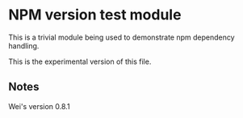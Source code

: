 # NPM version test module

This is a trivial module being used to demonstrate npm dependency handling.

This is the experimental version of this file.


## Notes

Wei's version 0.8.1

